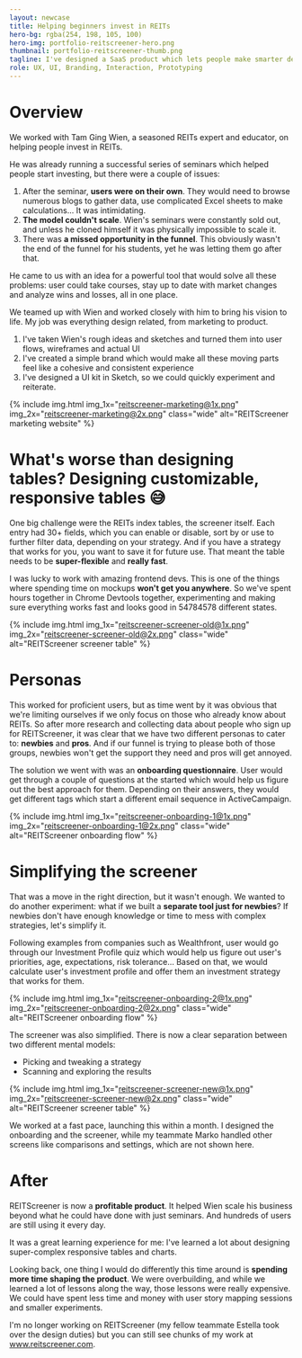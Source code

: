 ```yaml
---
layout: newcase
title: Helping beginners invest in REITs
hero-bg: rgba(254, 198, 105, 100)
hero-img: portfolio-reitscreener-hero.png
thumbnail: portfolio-reitscreener-thumb.png
tagline: I've designed a SaaS product which lets people make smarter decisions when investing
role: UX, UI, Branding, Interaction, Prototyping
---
```

# Overview
We worked with Tam Ging Wien, a seasoned REITs expert and educator, on helping people invest in REITs.

He was already running a successful series of seminars which helped people start investing, but there were a couple of issues:
1. After the seminar, **users were on their own**. They would need  to browse numerous blogs to gather data, use complicated Excel sheets to make calculations... It was intimidating.
2. **The model couldn't scale**. Wien's seminars were constantly sold out, and unless he cloned himself it was physically impossible to scale it.
3. There was **a missed opportunity in the funnel**. This obviously wasn't the end of the funnel for his students, yet he was letting them go after that.

He came to us with an idea for a powerful tool that would solve all these problems: user could take courses, stay up to date with market changes and analyze wins and losses, all in one place.

We teamed up with Wien and worked closely with him to bring his vision to life. My job was everything design related, from marketing to product.
1. I've taken Wien's rough ideas and sketches and turned them into user flows, wireframes and actual UI
2. I've created a simple brand which would make all these moving parts feel like a cohesive and consistent experience
3. I've designed a UI kit in Sketch, so we could quickly experiment and reiterate.

{% include img.html img_1x="reitscreener-marketing@1x.png" img_2x="reitscreener-marketing@2x.png" class="wide" alt="REITScreener marketing website" %}

# What's worse than designing tables? Designing customizable, responsive tables 😅
One big challenge were the REITs index tables, the screener itself. Each entry had 30+ fields, which you can enable or disable, sort by or use to further filter data, depending on your strategy. And if you have a strategy that works for you, you want to save it for future use. That meant the table needs to be **super-flexible** and **really fast**.

I was lucky to work with amazing frontend devs. This is one of the things where spending time on mockups **won't get you anywhere**. So we've spent hours together in Chrome Devtools together, experimenting and making sure everything works fast and looks good in 54784578 different states.

{% include img.html img_1x="reitscreener-screener-old@1x.png" img_2x="reitscreener-screener-old@2x.png" class="wide" alt="REITScreener screener table" %}

# Personas
This worked for proficient users, but as time went by it was obvious that we're limiting ourselves if we only focus on those who already know about REITs. So after more research and collecting data about people who sign up for REITScreener, it was clear that we have two different personas to cater to: **newbies** and **pros**. And if our funnel is trying to please both of those groups, newbies won't get the support they need and pros will get annoyed.

The solution we went with was an **onboarding questionnaire**. User would get through a couple of questions at the started which would help us figure out the best approach for them. Depending on their answers, they would get different tags which start a different email sequence in ActiveCampaign.

{% include img.html img_1x="reitscreener-onboarding-1@1x.png" img_2x="reitscreener-onboarding-1@2x.png" class="wide" alt="REITScreener onboarding flow" %}

# Simplifying the screener
That was a move in the right direction, but it wasn't enough. We wanted to do another experiment: what if we built a **separate tool just for newbies**? If newbies don't have enough knowledge or time to mess with complex strategies, let's simplify it.

Following examples from companies such as Wealthfront, user would go through our Investment Profile quiz which would help us figure out user's priorities, age, expectations, risk tolerance... Based on that, we would calculate user's investment profile and offer them an investment strategy that works for them.

{% include img.html img_1x="reitscreener-onboarding-2@1x.png" img_2x="reitscreener-onboarding-2@2x.png" class="wide" alt="REITScreener onboarding flow" %}

The screener was also simplified. There is now a clear separation between two different mental models:
- Picking and tweaking a strategy
- Scanning and exploring the results

{% include img.html img_1x="reitscreener-screener-new@1x.png" img_2x="reitscreener-screener-new@2x.png" class="wide" alt="REITScreener screener table" %}

We worked at a fast pace, launching this within a month. I designed the onboarding and the screener, while my teammate Marko handled other screens like comparisons and settings, which are not shown here.

# After
REITScreener is now a **profitable product**. It helped Wien scale his business beyond what he could have done with just seminars. And hundreds of users are still using it every day.

It was a great learning experience for me: I've learned a lot about designing super-complex responsive tables and charts.

Looking back, one thing I would do differently this time around is **spending more time shaping the product**. We were overbuilding, and while we learned a lot of lessons along the way, those lessons were really expensive. We could have spent less time and money with user story mapping sessions and smaller experiments.

I'm no longer working on REITScreener (my fellow teammate Estella took over the design duties) but you can still see chunks of my work at www.reitscreener.com.